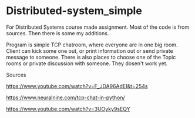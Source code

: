 # Distributed-system_simple

For Distributed Systems course made assignment. Most of the code is from sources. Then there is some my additions.

Program is simple TCP chatroom, where everyone are in one big room. Client can kick some one out, or print information out or send private message to someone. There is also places to choose one of the Topic rooms or private discussion with someone. They dosen't work yet.

Sources  

https://www.youtube.com/watch?v=F_JDA96AdEI&t=254s 

https://www.neuralnine.com/tcp-chat-in-python/  

https://www.youtube.com/watch?v=3UOyky9sEQY 
